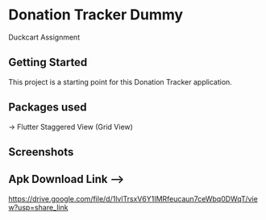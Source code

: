 # Donation Tracker Dummy

Duckcart Assignment

## Getting Started

This project is a starting point for this Donation Tracker application.

## Packages used 

-> Flutter Staggered View (Grid View)

## Screenshots

## Apk Download Link  -->  
https://drive.google.com/file/d/1lvlTrsxV6Y1IMRfeucaun7ceWbq0DWqT/view?usp=share_link


